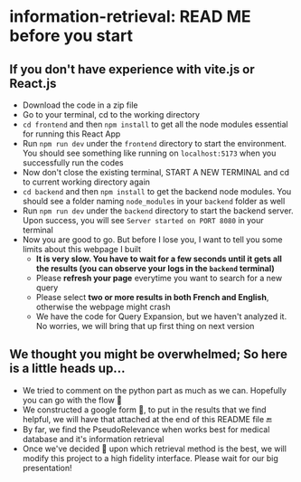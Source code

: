 # information-retrieval: READ ME before you start

## If you don't have experience with vite.js or React.js

- Download the code in a zip file
- Go to your terminal, cd to the working directory
- `cd frontend` and then `npm install` to get all the node modules essential for running this React App
- Run `npm run dev` under the `frontend` directory to start the environment. You should see something like running on `localhost:5173` when you successfully run the codes
- Now don't close the existing terminal, START A NEW TERMINAL and cd to current working directory again
- `cd backend` and then `npm install` to get the backend node modules. You should see a folder naming `node_modules` in your `backend` folder as well
- Run `npm run dev` under the `backend` directory to start the backend server. Upon success, you will see `Server started on PORT 8080` in your terminal
- Now you are good to go. But before I lose you, I want to tell you some limits about this webpage I built
  - **It is very slow. You have to wait for a few seconds until it gets all the results (you can observe your logs in the `backend` terminal)**
  - Please **refresh your page** everytime you want to search for a new query
  - Please select **two or more results in both French and English**, otherwise the webpage might crash
  - We have the code for Query Expansion, but we haven't analyzed it. No worries, we will bring that up first thing on next version

## We thought you might be overwhelmed; So here is a little heads up...

- We tried to comment on the python part as much as we can. Hopefully you can go with the flow 🥱
- We constructed a google form 📝, to put in the results that we find helpful, we will have that attached at the end of this README file 🔚
- By far, we find the PseudoRelevance when works best for medical database and it's information retrieval
- Once we've decided 🤔 upon which retrieval method is the best, we will modify this project to a high fidelity interface. Please wait for our big presentation!
